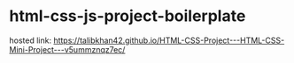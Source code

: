 # html-css-js-project-boilerplate

hosted link:   https://talibkhan42.github.io/HTML-CSS-Project---HTML-CSS-Mini-Project---v5ummznqz7ec/
